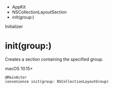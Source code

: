

- AppKit
- NSCollectionLayoutSection
-  init(group:) 

Initializer

# init(group:)

Creates a section containing the specified group.

macOS 10.15+

``` source
@MainActor
convenience init(group: NSCollectionLayoutGroup)
```

